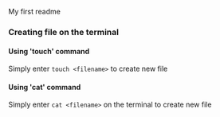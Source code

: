 My first readme

### Creating file on the terminal

#### Using 'touch' command
Simply enter `touch <filename>` to create new file

#### Using 'cat' command
Simply enter `cat <filename>` on the terminal to create new file
